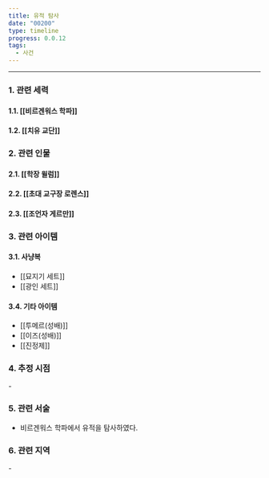 ```yaml
---
title: 유적 탐사
date: "00200"
type: timeline
progress: 0.0.12
tags:
  - 사건
---
```

---
### 1. 관련 세력 
#### 1.1. [[비르겐워스 학파]]
#### 1.2. [[치유 교단]]

### 2. 관련 인물
#### 2.1. [[학장 윌럼]]
#### 2.2. [[초대 교구장 로렌스]]
#### 2.3. [[조언자 게르만]]

### 3. 관련 아이템
#### 3.1. 사냥복 
- [[묘지기 세트]]
- [[광인 세트]]
#### 3.4. 기타 아이템
- [[투메르(성배)]]
- [[이즈(성배)]]
- [[진정제]]
### 4. 추정 시점
\-

### 5. 관련 서술
- 비르겐워스 학파에서 유적을 탐사하였다. 
### 6. 관련 지역
\-

